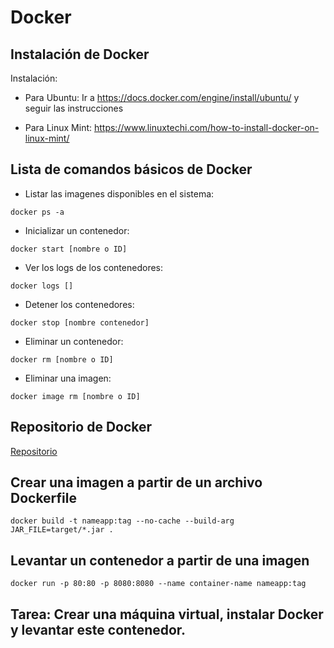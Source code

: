 # Docker

## Instalación de Docker
Instalación:
- Para Ubuntu: Ir a https://docs.docker.com/engine/install/ubuntu/ y seguir las instrucciones

- Para Linux Mint: https://www.linuxtechi.com/how-to-install-docker-on-linux-mint/

## Lista de comandos básicos de Docker

- Listar las imagenes disponibles en el sistema:

``` shell
docker ps -a
```

- Inicializar un contenedor:
``` shell
docker start [nombre o ID]
```

- Ver los logs de los contenedores:
``` shell
docker logs []
```

- Detener los contenedores:
``` shell
docker stop [nombre contenedor]
```

- Eliminar un contenedor: 
``` shell
docker rm [nombre o ID]
```

- Eliminar una imagen:
``` shell
docker image rm [nombre o ID]
```

## Repositorio de Docker
[Repositorio](https://hub.docker.com/)

## Crear una imagen a partir de un archivo Dockerfile
``` shell
docker build -t nameapp:tag --no-cache --build-arg JAR_FILE=target/*.jar .
```

## Levantar un contenedor a partir de una imagen
``` shell
docker run -p 80:80 -p 8080:8080 --name container-name nameapp:tag
```

## Tarea: Crear una máquina virtual, instalar Docker y levantar este contenedor.